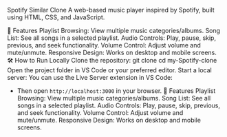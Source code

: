 Spotify Similar Clone
A web-based music player inspired by Spotify, built using HTML, CSS, and JavaScript.

🚀 Features
Playlist Browsing: View multiple music categories/albums.
Song List: See all songs in a selected playlist.
Audio Controls: Play, pause, skip, previous, and seek functionality.
Volume Control: Adjust volume and mute/unmute.
Responsive Design: Works on desktop and mobile screens.
🛠️ How to Run Locally
Clone the repository:
git clone 
cd my-Spotify-clone
Open the project folder in VS Code or your preferred editor.
Start a local server:
You can use the Live Server extension in VS Code:
   - Then open `http://localhost:3000` in your browser.
🚀 Features
Playlist Browsing: View multiple music categories/albums.
Song List: See all songs in a selected playlist.
Audio Controls: Play, pause, skip, previous, and seek functionality.
Volume Control: Adjust volume and mute/unmute.
Responsive Design: Works on desktop and mobile screens.

